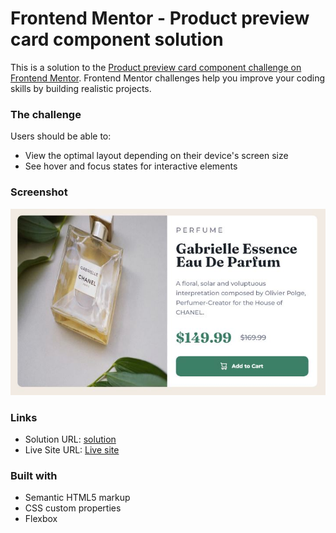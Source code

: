 # Frontend Mentor - Product preview card component solution

This is a solution to the [Product preview card component challenge on Frontend Mentor](https://www.frontendmentor.io/challenges/product-preview-card-component-GO7UmttRfa). Frontend Mentor challenges help you improve your coding skills by building realistic projects.

### The challenge

Users should be able to:

- View the optimal layout depending on their device's screen size
- See hover and focus states for interactive elements

### Screenshot

![](./screenshot.jpg)

### Links

- Solution URL: [solution ](https://your-solution-url.com)
- Live Site URL: [Live site ](https://your-live-site-url.com)

### Built with

- Semantic HTML5 markup
- CSS custom properties
- Flexbox
